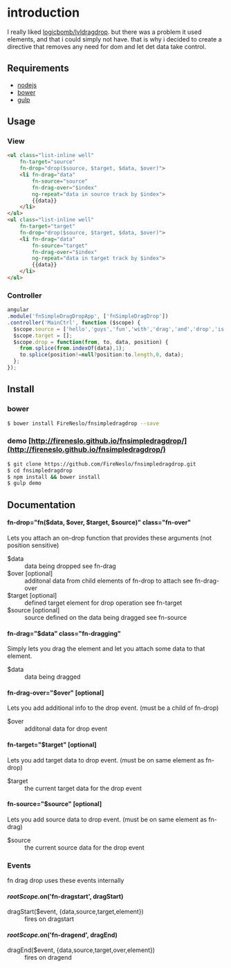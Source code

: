 # introduction
I really liked [logicbomb/lvldragdrop](https://github.com/logicbomb/lvldragdrop).
but there was a problem it used elements, and that i could simply not have.
that is why i decided to create a directive that removes any need for dom and let det data take control.

## Requirements
* [nodejs](http://nodejs.org)
* [bower](http://bower.io)
* [gulp](http://gulpjs.com)

## Usage

### View

```html
<ul class="list-inline well"
    fn-target="source"
    fn-drop="drop($source, $target, $data, $over)">
    <li fn-drag="data"
        fn-source="source"
        fn-drag-over="$index"
        ng-repeat="data in source track by $index">
        {{data}}
    </li>
</ul>
<ul class="list-inline well"
    fn-target="target"
    fn-drop="drop($source, $target, $data, $over)">
    <li fn-drag="data"
        fn-source="target"
        fn-drag-over="$index"
        ng-repeat="data in target track by $index">
        {{data}}
    </li>
</ul>
```

### Controller

```js
angular
.module('fnSimpleDragDropApp', ['fnSimpleDragDrop'])
.controller('MainCtrl', function ($scope) {
  $scope.source = ['hello','guys','fun','with','drag','and','drop','is','it','not?'];
  $scope.target = [];
  $scope.drop = function(from, to, data, position) {
    from.splice(from.indexOf(data),1);
    to.splice(position!=null?position:to.length,0, data);
  };
});
```

## Install

### bower
``` bash
$ bower install FireNeslo/fnsimpledragdrop --save
```

### demo [http://fireneslo.github.io/fnsimpledragdrop/](http://fireneslo.github.io/fnsimpledragdrop/)
``` bash
$ git clone https://github.com/FireNeslo/fnsimpledragdrop.git
$ cd fnsimpledragdrop
$ npm install && bower install
$ gulp demo
```

## Documentation

#### fn-drop="fn($data, $over, $target, $source)" class="fn-over"
Lets you attach an on-drop function that provides these arguments (not position sensitive)
<dl>
  <dt>$data</dt>
  <dd>data being dropped see fn-drag</dd>
  <dt>$over [optional]</dt>
  <dd>additonal data from child elements of fn-drop to attach see fn-drag-over</dd>
  <dt>$target [optional]</dt>
  <dd>defined target element for drop operation see fn-target</dd>
  <dt>$source [optional]</dt>
  <dd>source defined on the data being dragged see fn-source</dd>
</dl>

#### fn-drag="$data" class="fn-dragging"
Simply lets you drag the element and let you attach some data to that element.
<dl>
  <dt>$data</dt>
  <dd>data being dragged</dd>
</dl>


#### fn-drag-over="$over" [optional]
Lets you add additional info to the drop event. (must be a child of fn-drop)
<dl>
  <dt>$over</dt>
  <dd>additonal data for drop event</dd>
</dl>

#### fn-target="$target" [optional]
Lets you add target data to drop event. (must be on same element as fn-drop)
<dl>
  <dt>$target</dt>
  <dd>the current target data for the drop event</dd>
</dl>

#### fn-source="$source" [optional]
Lets you add source data to drop event. (must be on same element as fn-drag)
<dl>
  <dt>$source</dt>
  <dd>the current source data for the drop event</dd>
</dl>


### Events
fn drag drop uses these events internally
#### $rootScope.$on('fn-dragstart', dragStart)
<dl>
  <dt>dragStart($event, {data,source,target,element})</dt>
  <dd>fires on dragstart</dd>
</dl>

#### $rootScope.$on('fn-dragend', dragEnd)
<dl>
  <dt>dragEnd($event, {data,source,target,over,element})</dt>
  <dd>fires on dragend</dd>
</dl>